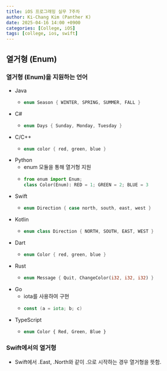 ```yaml
---
title: iOS 프로그래밍 실무 7주차
author: Ki-Chang Kim (Panther K)
date: 2025-04-16 14:00 +0900
categories: [College, iOS]
tags: [college, ios, swift]
---
```


## 열거형 (Enum)

### 열거형 (Enum)을 지원하는 언어

- Java
  - ```java
    enum Season { WINTER, SPRING, SUMMER, FALL }
    ```
- C#
  - ```csharp
    enum Days { Sunday, Monday, Tuesday }
    ```
- C/C++
  - ```cpp
    enum color { red, green, blue }
    ```
- Python
  - enum 모듈을 통해 열거형 지원
  - ```python
    from enum import Enum;
    class Color(Enum): RED = 1; GREEN = 2; BLUE = 3
    ```
- Swift
  - ```swift
    enum Direction { case north, south, east, west }
    ```
- Kotlin
  - ```kotlin
    enum class Direction { NORTH, SOUTH, EAST, WEST }
    ```
- Dart
  - ```dart
    enum Color { red, green, blue }
    ```
- Rust
  - ```rust
    enum Message { Quit, ChangeColor(i32, i32, i32) }
    ```
- Go
  - iota를 사용하여 구현
  - ```go
    const (a = iota; b; c)
    ```
- TypeScript
  - ```typescript
    enum Color { Red, Green, Blue }
    ```

### Swift에서의 열거형

- Swift에서 .East, .North와 같이 .으로 시작하는 경우 열거형을 뜻함.
